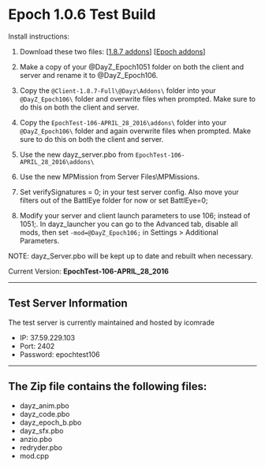 **Epoch 1.0.6 Test Build**
===========================

Install instructions:

1. Download these two files: [[1.8.7 addons](http://se1.dayz.nu/latest/1.8.7/%40Client-1.8.7-Full.rar)] [[Epoch addons](https://github.com/EpochModTeam/DayZ-Epoch/blob/master/Test%20Build/EpochTest-106-APRIL_28_2016.zip?raw=true)]

2. Make a copy of your @DayZ_Epoch1051 folder on both the client and server and rename it to @DayZ_Epoch106.

3. Copy the `@Client-1.8.7-Full\@Dayz\Addons\` folder into your `@DayZ_Epoch106\` folder and overwrite files when prompted. Make sure to do this on both the client and server.

4. Copy the `EpochTest-106-APRIL_28_2016\addons\` folder into your `@DayZ_Epoch106\` folder and again overwrite files when prompted. Make sure to do this on both the client and server.

5. Use the new dayz_server.pbo from `EpochTest-106-APRIL_28_2016\addons\`

6. Use the new MPMission from Server Files\MPMissions.

7. Set verifySignatures = 0; in your test server config. Also move your filters out of the BattlEye folder for now or set BattlEye=0;

8. Modify your server and client launch parameters to use 106; instead of 1051;. In dayz_launcher you can go to the Advanced tab, disable all mods, then set `-mod=@DayZ_Epoch106;`  in Settings > Additional Parameters.

NOTE: dayz_Server.pbo will be kept up to date and rebuilt when necessary.

Current Version: **EpochTest-106-APRIL_28_2016**

--------------------------
Test Server Information
--------------------------
The test server is currently maintained and hosted by icomrade

* IP: 37.59.229.103
* Port: 2402
* Password: epochtest106

--------------------------
The Zip file contains the following files:
--------------------------
* dayz_anim.pbo
* dayz_code.pbo
* dayz_epoch_b.pbo
* dayz_sfx.pbo
* anzio.pbo
* redryder.pbo
* mod.cpp
